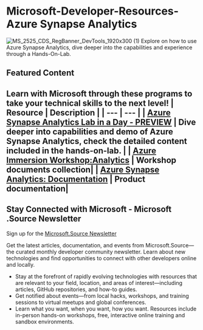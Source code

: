 # Microsoft-Developer-Resources-Azure Synapse Analytics
![MS_2525_CDS_RegBanner_DevTools_1920x300 (1)](https://user-images.githubusercontent.com/107423518/180083692-13dcdf47-0f75-4aaf-b50e-5d037f611206.jpg)
 Explore on how to use Azure Synapse Analytics, dive deeper into the capabilities and experience through a Hands-On-Lab.

## Featured Content
Learn with Microsoft through these programs to take your technical skills to the next level!
| Resource | Description |
| --- | --- | 
| [Azure Synapse Analytics Lab in a Day - PREVIEW](https://experience.cloudlabs.ai/#/labguidepreview/614f09b1-3495-48c8-a9a6-c224db3eda3a) | Dive deeper into capabilities and demo of Azure Synapse Analytics, check the detailed content included in the hands-on-lab. |
| [Azure Immersion Workshop:Analytics](https://partner.microsoft.com/nl-nl/asset/collection/analytics-aiw#/) | Workshop documents collection|
| [Azure Synapse Analytics: Documentation](https://learn.microsoft.com/en-us/azure/synapse-analytics/) | Product documentation|
---

## Stay Connected with Microsoft - Microsoft .Source Newsletter
Sign up for the [Microsoft.Source Newsletter](https://azure.microsoft.com/en-us/resources/join-the-azure-developer-community/)

Get the latest articles, documentation, and events from Microsoft.Source—the curated monthly developer community newsletter. Learn about new technologies and find opportunities to connect with other developers online and locally.

- Stay at the forefront of rapidly evolving technologies with resources that are relevant to your field, location, and areas of interest—including articles, GitHub repositories, and how-to guides.
- Get notified about events—from local hacks, workshops, and training sessions to virtual meetups and global conferences.
- Learn what you want, when you want, how you want. Resources include in-person hands-on workshops, free, interactive online training and sandbox environments.


<!--

 Command | Description | New |
| --------------------- | --------------------- | --|
| `git status` | List all *new or modified* files |
| `git diff` | Show file differences that **haven't been** staged |



|             |          Grouping           ||
First Header  | Second Header | Third Header |
 ------------ | :-----------: | -----------: |
Content       |          *Long Cell*        ||
Content       |   **Cell**    |         Cell |


|             |          Grouping           ||
First Header  | Second Header | Third Header |
 ------------ | :-----------: | -----------: |
 [Azure Samples](https://github.com/azure-samples)       |          Microsoft Azure code samples and examples in .NET, Java, Python, Node.js, PHP and Ruby        | Column S|
[Azure Samples](https://github.com/azure-samples)       |          Series of workshops for hands-on experience working with Azure Cosmos DB using the SQL API, JavaScript and .NET Core SDK.          | Column S|
Content       |   **Cell**    |         Cell |

>
